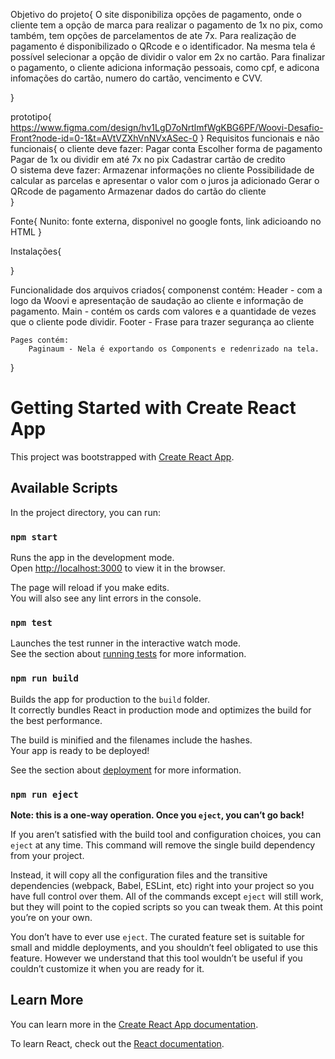 Objetivo do projeto{
    O site disponibiliza opções de pagamento, onde o cliente tem a opção de marca para realizar o pagamento de 1x no pix, como também, tem opções de parcelamentos de ate 7x.
    Para realização de pagamento é disponibilizado o QRcode e o identificador. Na mesma tela é possível selecionar a opção de dividir o valor em 2x no cartão.
    Para finalizar o pagamento, o cliente adiciona informação pessoais, como cpf, e adicona infomações do cartão, numero do cartão, vencimento e CVV.

}

prototipo{
    https://www.figma.com/design/hv1LgD7oNrtlmfWgKBG6PF/Woovi-Desafio-Front?node-id=0-1&t=AVtVZXhVnNVxASec-0
}
Requisitos funcionais e não funcionais{
    o cliente deve fazer:
        Pagar conta
        Escolher forma de pagamento
        Pagar de 1x ou dividir em até 7x no pix
        Cadastrar cartão de credito   
    O sistema deve fazer:
        Armazenar informações no cliente
        Possibilidade de calcular as parcelas e apresentar o valor com o juros ja adicionado
        Gerar o QRcode de pagamento
        Armazenar dados do cartão do cliente     
}

Fonte{
    Nunito: fonte externa, disponivel no google fonts, link adicioando no HTML
}

Instalações{
    
}

Funcionalidade dos arquivos criados{
    componenst contém:
        Header - com a logo da Woovi e apresentação de saudação ao cliente e informação de pagamento.
        Main - contém os cards com valores e a quantidade de vezes que o cliente pode dividir.
        Footer - Frase para trazer segurança ao cliente

    Pages contém:
        Paginaum - Nela é exportando os Components e redenrizado na tela.
}








# Getting Started with Create React App

This project was bootstrapped with [Create React App](https://github.com/facebook/create-react-app).

## Available Scripts

In the project directory, you can run:

### `npm start`

Runs the app in the development mode.\
Open [http://localhost:3000](http://localhost:3000) to view it in the browser.

The page will reload if you make edits.\
You will also see any lint errors in the console.

### `npm test`

Launches the test runner in the interactive watch mode.\
See the section about [running tests](https://facebook.github.io/create-react-app/docs/running-tests) for more information.

### `npm run build`

Builds the app for production to the `build` folder.\
It correctly bundles React in production mode and optimizes the build for the best performance.

The build is minified and the filenames include the hashes.\
Your app is ready to be deployed!

See the section about [deployment](https://facebook.github.io/create-react-app/docs/deployment) for more information.

### `npm run eject`

**Note: this is a one-way operation. Once you `eject`, you can’t go back!**

If you aren’t satisfied with the build tool and configuration choices, you can `eject` at any time. This command will remove the single build dependency from your project.

Instead, it will copy all the configuration files and the transitive dependencies (webpack, Babel, ESLint, etc) right into your project so you have full control over them. All of the commands except `eject` will still work, but they will point to the copied scripts so you can tweak them. At this point you’re on your own.

You don’t have to ever use `eject`. The curated feature set is suitable for small and middle deployments, and you shouldn’t feel obligated to use this feature. However we understand that this tool wouldn’t be useful if you couldn’t customize it when you are ready for it.

## Learn More

You can learn more in the [Create React App documentation](https://facebook.github.io/create-react-app/docs/getting-started).

To learn React, check out the [React documentation](https://reactjs.org/).
